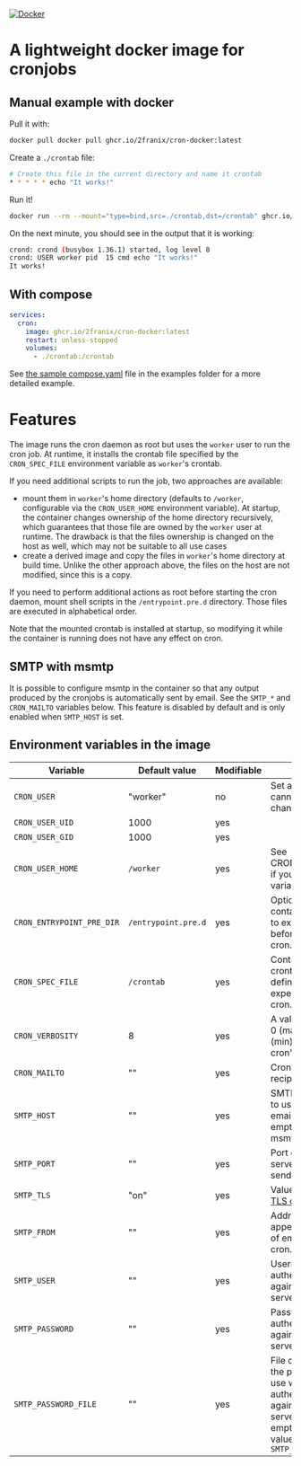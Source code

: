 [![Docker](https://github.com/2franix/cron-docker/actions/workflows/docker-publish.yml/badge.svg)](https://github.com/2franix/cron-docker/actions/workflows/docker-publish.yml)

# A lightweight docker image for cronjobs

## Manual example with docker

Pull it with:

``` sh
docker pull docker pull ghcr.io/2franix/cron-docker:latest
```

Create a `./crontab` file:

``` sh
# Create this file in the current directory and name it crontab
* * * * * echo "It works!"
```

Run it!

``` sh
docker run --rm --mount="type=bind,src=./crontab,dst=/crontab" ghcr.io/2franix/cron-docker:latest
```

On the next minute, you should see in the output that it is working:

``` sh
crond: crond (busybox 1.36.1) started, log level 8
crond: USER worker pid  15 cmd echo "It works!"
It works!
```

## With compose

``` yaml
services:
  cron:
    image: ghcr.io/2franix/cron-docker:latest
    restart: unless-stopped
    volumes:
      - ./crontab:/crontab
```

See [the sample compose.yaml](https://github.com/2franix/cron-docker/tree/main/examples/compose) file in the examples folder for a more detailed example.

# Features

The image runs the cron daemon as root but uses the `worker` user to run the cron job.
At runtime, it installs the crontab file specified by the `CRON_SPEC_FILE` environment variable as `worker`'s crontab.

If you need additional scripts to run the job, two approaches are available:
- mount them in `worker`'s home directory (defaults to `/worker`, configurable via the `CRON_USER_HOME` environment variable). At startup, the container changes ownership of the home directory recursively, which guarantees that those file are owned by the `worker` user at runtime. The drawback is that the files ownership is changed on the host as well, which may not be suitable to all use cases
- create a derived image and copy the files in `worker`'s home directory at build time. Unlike the other approach above, the files on the host  are not modified, since this is a copy.

If you need to perform additional actions as root before starting the cron daemon, mount shell scripts in the `/entrypoint.pre.d` directory. Those files are executed in alphabetical order.

Note that the mounted crontab is installed at startup, so modifying it while the container is running does not have any effect on cron.

## SMTP with msmtp

It is possible to configure msmtp in the container so that any output produced by the cronjobs is automatically sent by email. See the `SMTP_*` and `CRON_MAILTO` variables below. This feature is disabled by default and is only enabled when `SMTP_HOST` is set.

## Environment variables in the image

| Variable                  | Default value       | Modifiable | Notes                                                                                                                               |
|---------------------------|---------------------|------------|-------------------------------------------------------------------------------------------------------------------------------------|
| `CRON_USER`               | "worker"            | no         | Set at build time, cannot be changed.                                                                                               |
| `CRON_USER_UID`           | 1000                | yes        |                                                                                                                                     |
| `CRON_USER_GID`           | 1000                | yes        |                                                                                                                                     |
| `CRON_USER_HOME`          | `/worker`           | yes        | See CRON_SPEC_FILE if you change this variable.                                                                                     |
| `CRON_ENTRYPOINT_PRE_DIR` | `/entrypoint.pre.d` | yes        | Optional folder containing scripts to execute as root before starting cron.                                                         |
| `CRON_SPEC_FILE`          | `/crontab`          | yes        | Contains the crontab definition, as expected by cron.                                                                               |
| `CRON_VERBOSITY`          | 8                   | yes        | A value between 0 (max) and 8 (min) to control cron's verbosity.                                                                    |
| `CRON_MAILTO`             | ""                  | yes        | Cron emails recipient.                                                                                                              |
| `SMTP_HOST`               | ""                  | yes        | SMTP host server to use to send emails. Leave it empty to disable msmtp entirely.                                                   |
| `SMTP_PORT`               | ""                  | yes        | Port of the SMTP server to use to send emails.                                                                                      |
| `SMTP_TLS`                | "on"                | yes        | Value of [msmtp's TLS option](https://marlam.de/msmtp/msmtp.html#index-tls).                                                        |
| `SMTP_FROM`               | ""                  | yes        | Address to appear as sender of emails sent by cron.                                                                                 |
| `SMTP_USER`               | ""                  | yes        | Username when authenticating against the SMTP server.                                                                               |
| `SMTP_PASSWORD`           | ""                  | yes        | Password when authenticating against the SMTP server.                                                                               |
| `SMTP_PASSWORD_FILE`      | ""                  | yes        | File containing the password to use when authenticating against the SMTP server. Leave it empty to use the value of `SMTP_PASSWORD` |
